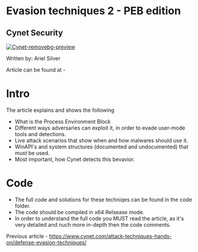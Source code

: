 # Evasion techniques 2 - PEB edition 
## Cynet Security 

[![Cynet-removebg-preview](https://user-images.githubusercontent.com/93097769/182520121-71f8b132-99b3-4779-95b9-599226829d86.png)](https://www.cynet.com/)

Written by: Ariel Silver

Article can be found at - 


# Intro
The article explains and shows the following
 - What is the Process Environment Block
 - Different ways adversaries can exploit it, in order to evade user-mode tools and detections.
 - Live attack scenarios that show when and how malwares should use it.
 - WinAPI's and system structures (documented and undocumented) that must be used.
 - Most important, how Cynet detects this bevavior.
 

# Code 
- The full code and solutions for these techniqes can be found in the code folder.
- The code should be compiled in x64 Relsease mode.
- In order to understand the full code you MUST read the article, as it's very detailed and nuch more in-depth then the code comments. 



Previous article - https://www.cynet.com/attack-techniques-hands-on/defense-evasion-techniques/
